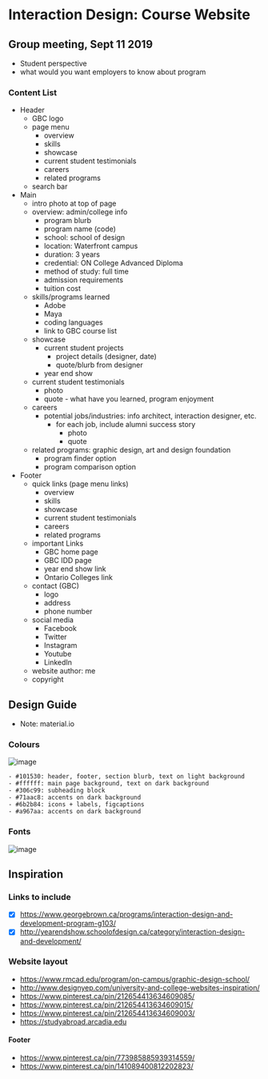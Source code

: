 # Interaction Design: Course Website

## Group meeting, Sept 11 2019
- Student perspective
- what would you want employers to know about program

### Content List
- Header
  - GBC logo
  - page menu
    - overview
    - skills
    - showcase
    - current student testimonials
    - careers
    - related programs
  - search bar
- Main
  - intro photo at top of page
  - overview: admin/college info
    - program blurb
    - program name (code)
    - school: school of design
    - location: Waterfront campus
    - duration: 3 years
    - credential: ON College Advanced Diploma
    - method of study: full time
    - admission requirements
    - tuition cost
  - skills/programs learned
    - Adobe
    - Maya
    - coding languages
    - link to GBC course list
  - showcase
    - current student projects
      - project details (designer, date)
      - quote/blurb from designer
    - year end show 
  - current student testimonials 
    - photo
    - quote - what have you learned, program enjoyment
  - careers
    - potential jobs/industries: info architect, interaction designer, etc. 
      - for each job, include alumni success story
        - photo
        - quote
  - related programs: graphic design, art and design foundation
    - program finder option
    - program comparison option
- Footer 
  - quick links (page menu links)
    - overview
    - skills
    - showcase
    - current student testimonials
    - careers
    - related programs
  - important Links
    - GBC home page
    - GBC IDD page
    - year end show link
    - Ontario Colleges link
  - contact (GBC)
    - logo
    - address
    - phone number
  - social media
    - Facebook
    - Twitter
    - Instagram
    - Youtube
    - LinkedIn
  - website author: me
  - copyright

## Design Guide
- Note: material.io

### Colours
![image](https://user-images.githubusercontent.com/52459805/66002003-b5424500-e470-11e9-9353-9ad14bfcaa34.png)


```
- #101530: header, footer, section blurb, text on light background
- #ffffff: main page background, text on dark background
- #306c99: subheading block
- #71aac8: accents on dark background
- #6b2b84: icons + labels, figcaptions
- #a967aa: accents on dark background
```

### Fonts
![image](https://user-images.githubusercontent.com/52459805/66002067-d2771380-e470-11e9-96c2-dc0ce605581a.png)




## Inspiration 
### Links to include
- [x] https://www.georgebrown.ca/programs/interaction-design-and-development-program-g103/
- [x] http://yearendshow.schoolofdesign.ca/category/interaction-design-and-development/

### Website layout
- https://www.rmcad.edu/program/on-campus/graphic-design-school/
- http://www.designyep.com/university-and-college-websites-inspiration/
- https://www.pinterest.ca/pin/212654413634609085/
- https://www.pinterest.ca/pin/212654413634609015/
- https://www.pinterest.ca/pin/212654413634609003/
- https://studyabroad.arcadia.edu

#### Footer
- https://www.pinterest.ca/pin/773985885939314559/
- https://www.pinterest.ca/pin/141089400812202823/
